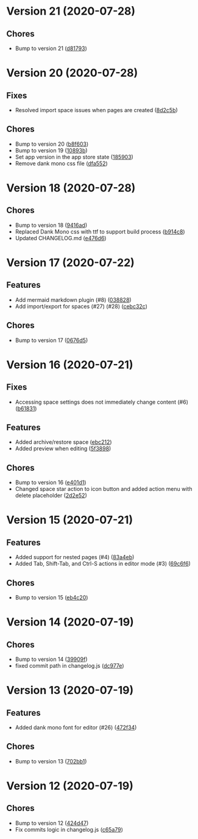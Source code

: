 # Version 21 (2020-07-28)

## Chores
*  Bump to version 21 ([d81793](https://github.com/34fame/conflux/commit/d81793e0c06f4362ffed0fb86aff35543e5a08b0))

# Version 20 (2020-07-28)

## Fixes
*  Resolved import space issues when pages are created ([8d2c5b](https://github.com/34fame/conflux/commit/8d2c5bbebf3e7702c9c8e0e215a244af8eda27b5))

## Chores
*  Bump to version 20 ([b8f603](https://github.com/34fame/conflux/commit/b8f603db49aef93cd0255ab19506f5510a9534e3))
*  Bump to version 19 ([10893b](https://github.com/34fame/conflux/commit/10893b2998e69d1b983ef6c0398cbcabb73d4551))
*  Set app version in the app store state ([185903](https://github.com/34fame/conflux/commit/1859033649dfb31b9d9c027a78b427215fb26bd4))
*  Remove dank mono css file ([dfa552](https://github.com/34fame/conflux/commit/dfa552fdc82b0d93dbce71979935ac47f9934dbe))

# Version 18 (2020-07-28)

## Chores
*  Bump to version 18 ([9416ad](https://github.com/34fame/conflux/commit/9416ad3fae9d1b4b50b8a5967ee7731cbbbafbfb))
*  Replaced Dank Mono css with ttf to support build process ([b914c8](https://github.com/34fame/conflux/commit/b914c862f1224dfc3bccb77e949a7987f6db6bfc))
*  Updated CHANGELOG.md ([e476d6](https://github.com/34fame/conflux/commit/e476d68719607b0bab7c5adfa0e3d1bf31b55246))

# Version 17 (2020-07-22)

## Features
*  Add mermaid markdown plugin (#8) ([038828](https://github.com/34fame/conflux/commit/03882862a14f847bc5e40abf2daa9d4604ff2eff))
*  Add import/export for spaces (#27) (#28) ([cebc32c](https://github.com/34fame/conflux/commit/cebc32c5fced3f9634a16a681be82f500f635496))

## Chores
*  Bump to version 17 ([0676d5](https://github.com/34fame/conflux/commit/0676d5c77f386cd03c9653e900758d1a58876f9b))

# Version 16 (2020-07-21)

## Fixes
*  Accessing space settings does not immediately change content (#6) ([b61831](https://github.com/34fame/conflux/commit/b61831e5013b540a7e6b41831bb3021c60159bed))

## Features
*  Added archive/restore space ([ebc212](https://github.com/34fame/conflux/commit/ebc2122c24c038463ed6104f6508c427522a5a31))
*  Added preview when editing ([5f3898](https://github.com/34fame/conflux/commit/5f3898986ebe298597f428b41e55dac9eeee3ce9))

## Chores
*  Bump to version 16 ([e401d1](https://github.com/34fame/conflux/commit/e401d10663788e282e0cfd6fd5d4a302104ddb9b))
*  Changed space star action to icon button and added action menu with delete placeholder ([2d2e52](https://github.com/34fame/conflux/commit/2d2e5204b30ae88a437cded16a64f234f7496784))

# Version 15 (2020-07-21)

## Features
*  Added support for nested pages (#4) ([83a4eb](https://github.com/34fame/conflux/commit/83a4ebe0c65397097b46be14470ecf3a1d56b2ee))
*  Added Tab, Shift-Tab, and Ctrl-S actions in editor mode (#3) ([69c6f6](https://github.com/34fame/conflux/commit/69c6f6788afe8052e22fe161f2302850d3e83deb))

## Chores
*  Bump to version 15 ([eb4c20](https://github.com/34fame/conflux/commit/eb4c20a08dc4f3d202d9509e26f542e31e6fa0d8))

# Version 14 (2020-07-19)

## Chores
*  Bump to version 14 ([39909f](https://github.com/34fame/conflux/commit/39909fdf54e9732ef603cb2141d23b57e52978e6))
*  fixed commit path in changelog.js ([dc977e](https://github.com/34fame/conflux/commit/dc977e8dc528452696595025c1ba4491e266843e))

# Version 13 (2020-07-19)

## Features
*  Added dank mono font for editor (#26) ([472f34](https://github.com/34fame/conflux/472f341cfcaeacab40d53b732ffca99ac3e72480))

## Chores
*  Bump to version 13 ([702bb1](https://github.com/34fame/conflux/702bb13fe6082159c1cbf97c9b5121b345d97ff8))

# Version 12 (2020-07-19)

## Chores
*  Bump to version 12 ([424d47](https://github.com/34fame/conflux/424d4757c410414f8b7b3423ea390b15b788ea8f))
*  Fix commits logic in changelog.js ([c65a79](https://github.com/34fame/conflux/c65a7974ee2da0611005982a489f5fc0c3053be9))

